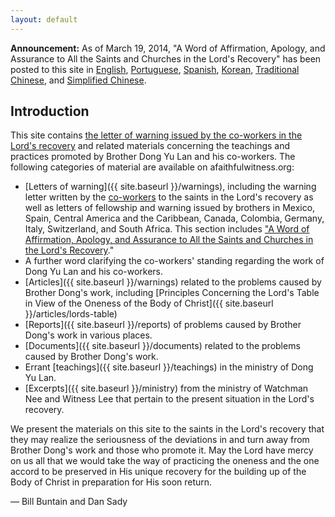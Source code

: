 ```yaml
---
layout: default
---
```


<div class="alert alert-warning">
<strong>Announcement:</strong> As of March 19, 2014, "A Word of Affirmation, Apology, and Assurance to All the Saints and Churches in the Lord's Recovery" has been posted to this site in <a href="http://afaithfulwitness.org/pdf/warnings/2014-03-10-coworkers-statement-en.pdf">English</a>, <a href="http://afaithfulwitness.org/pdf/warnings/2014-03-10-coworkers-statement-pt.pdf">Portuguese</a>, <a href="http://afaithfulwitness.org/pdf/warnings/2014-03-10-coworkers-statement-es.pdf">Spanish</a>, <a href="http://afaithfulwitness.org/pdf/warnings/2014-03-10-coworkers-statement-ko.pdf">Korean</a>, <a href="http://afaithfulwitness.org/pdf/warnings/2014-03-10-coworkers-statement-zh_tw.pdf">Traditional Chinese</a>, and <a href="http://afaithfulwitness.org/pdf/warnings/2014-03-10-coworkers-statement-zh_cn.pdf">Simplified Chinese</a>.
</div>

## Introduction

This site contains [the letter of warning issued by the co-workers in the Lord's recovery](http://afaithfulwitness.org/warnings/co-workers.pdf) and related materials concerning the teachings and practices promoted by Brother Dong Yu Lan and his co-workers. The following categories of material are available on afaithfulwitness.org:

* [Letters of warning]({{ site.baseurl }}/warnings), including the warning letter written by the [co-workers](http://afaithfulwitness.org/warnings/co-workers.pdf) to the saints in the Lord's recovery as well as letters of fellowship and warning issued by brothers in Mexico, Spain, Central America and the Caribbean, Canada, Colombia, Germany, Italy, Switzerland, and South Africa. This section includes ["A Word of Affirmation, Apology, and Assurance to All the Saints and Churches in the Lord's Recovery](http://afaithfulwitness.org/pdf/warnings/2014-03-10-coworkers-statement-en.pdf)."
* A further word clarifying the co-workers' standing regarding the work of Dong Yu Lan and his co-workers.
* [Articles]({{ site.baseurl }}/warnings) related to the problems caused by Brother Dong's work, including [Principles Concerning the Lord's Table in View of the Oneness of the Body of Christ]({{ site.baseurl }}/articles/lords-table)
* [Reports]({{ site.baseurl }}/reports) of problems caused by Brother Dong's work in various places.
* [Documents]({{ site.baseurl }}/documents) related to the problems caused by Brother Dong's work.
* Errant [teachings]({{ site.baseurl }}/teachings) in the ministry of Dong Yu Lan.
* [Excerpts]({{ site.baseurl }}/ministry) from the ministry of Watchman Nee and Witness Lee that pertain to the present situation in the Lord's recovery.

We present the materials on this site to the saints in the Lord's recovery that they may realize the seriousness of the deviations in and turn away from Brother Dong's work and those who promote it. May the Lord have mercy on us all that we would take the way of practicing the oneness and the one accord to be preserved in His unique recovery for the building up of the Body of Christ in preparation for His soon return.

— Bill Buntain and Dan Sady
